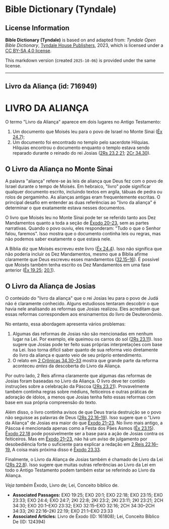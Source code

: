 # Bible Dictionary (Tyndale)

## License Information

**Bible Dictionary (Tyndale)** is based on and adapted from: _Tyndale Open Bible Dictionary_, [Tyndale House Publishers](https://tyndaleopenresources.com/), 2023, which is licensed under a [CC BY-SA 4.0 license](https://creativecommons.org/licenses/by-sa/4.0/legalcode.en).

This markdown version (created `2025-10-06`) is provided under the same license.



--------------------------------

## Livro da Aliança (id: 716949)

LIVRO DA ALIANÇA
================

O termo "Livro da Aliança" aparece em dois lugares no Antigo Testamento:

1. Um documento que Moisés leu para o povo de Israel no Monte Sinai ([Êx 24\.7](https://ref.ly/Exod24:7));
2. Um documento foi encontrado no templo pelo sacerdote Hilquias. Hilquias encontrou o documento enquanto o templo estava sendo reparado durante o reinado do rei Josias ([2Rs 23\.2,21](https://ref.ly/2Kgs23:2,2Kgs23:21); [2Cr 34\.30](https://ref.ly/2Chr34:30)).

O Livro da Aliança no Monte Sinai
---------------------------------

A palavra "aliança" refere\-se às leis de aliança que Deus fez com o povo de Israel durante o tempo de Moisés. Em hebraico, "livro" pode significar qualquer documento escrito, incluindo textos em argila, tábuas de pedra ou rolos de pergaminho. As alianças antigas eram frequentemente escritas. O principal desafio em entender as duas referências ao "livro da aliança" é determinar o que exatamente estava nesses documentos.

O livro que Moisés leu no Monte Sinai pode ter se referido tanto aos Dez Mandamentos quanto a toda a seção de [Êxodo 20–23](https://ref.ly/Exod20:1-Exod23:32), sem as partes narrativas. Quando o povo ouviu, eles responderam: "Tudo o que o Senhor falou, faremos". Isso mostra que o documento continha leis ou regras, mas não podemos saber exatamente o que estava nele.

A Bíblia diz que Moisés escreveu este livro ([Êx 24\.4](https://ref.ly/Exod24:4)). Isso não significa que não poderia incluir os Dez Mandamentos, mesmo que a Bíblia afirme claramente que Deus escreveu esses mandamentos ([32\.15–16](https://ref.ly/Exod32:15-Exod32:16)). É possível que Moisés também tenha escrito os Dez Mandamentos em uma fase anterior ([Êx 19\.25](https://ref.ly/Exod19:25); [20\.1](https://ref.ly/Exod20:1)).

O Livro da Aliança de Josias
----------------------------

O conteúdo do "livro da aliança" que o rei Josias leu para o povo de Judá não é claramente conhecido. Alguns estudiosos tentaram descobrir o que havia nele analisando as reformas que Josias realizou. Eles acreditam que essas reformas correspondem aos ensinamentos do livro de Deuteronômio.

No entanto, essa abordagem apresenta vários problemas:

1. Algumas das reformas de Josias não são mencionadas em nenhum lugar na Lei. Por exemplo, ele queimou os carros do sol ([2Rs 23\.11](https://ref.ly/2Kgs23:11)). Isso sugere que Josias pode ter feito suas próprias interpretações com base na Lei. Isso torna difícil saber quanto de sua reforma veio diretamente do livro da aliança e quanto veio de seu próprio entendimento.
2. O relato em [2 Crônicas 34\.30–33](https://ref.ly/2Chr34:30-2Chr34:33) mostra que grande parte da reforma aconteceu *antes* da descoberta do Livro da Aliança.

Por outro lado, 2 Reis afirma claramente que algumas das reformas de Josias foram baseadas no Livro da Aliança. O livro deve ter contido instruções sobre a celebração da Páscoa ([2Rs 23\.21](https://ref.ly/2Kgs23:21)). Provavelmente também continha regras sobre médiuns, feiticeiros e outras práticas de adoração de ídolos, a menos que Josias tenha feito essas reformas com base em sua própria compreensão do texto.

Além disso, o livro continha avisos de que Deus traria destruição se o povo não seguisse as palavras de Deus ([2Rs 22\.16–19](https://ref.ly/2Kgs22:16-2Kgs22:19)). Isso sugere que o "Livro da Aliança" de Josias era maior do que [Êxodo 21–23](https://ref.ly/Exod21:1-Exod23:33). No livro mais antigo, a Páscoa é mencionada apenas como a Festa dos Pães Asmos ([Êx 23\.15](https://ref.ly/Exod23:15)). [Êxodo 22\.18](https://ref.ly/Exod22:18) pode possivelmente ser a base para a ação de Josias contra os feiticeiros. Mas em [Êxodo 21–23](https://ref.ly/Exod21:1-Exod23:33), não há um aviso de julgamento por desobediência forte o suficiente para explicar a redação em [2 Reis 22\.16–19\.](https://ref.ly/2Kgs22:16-2Kgs22:19) A coisa mais próxima disso é [Êxodo 23\.33](https://ref.ly/Exod23:33).

Finalmente, o Livro da Aliança de Josias também é chamado de Livro da Lei ([2Rs 22\.8](https://ref.ly/2Kgs22:8)). Isso sugere que muitas outras referências ao Livro da Lei em todo o Antigo Testamento podem também estar se referindo ao Livro da Aliança.

*Veja também* Êxodo, Livro de; Lei, Conceito bíblico de.

* **Associated Passages:** EXO 19:25; EXO 20:1; EXO 22:18; EXO 23:15; EXO 23:33; EXO 24:4; EXO 24:7; 2KI 22:8; 2KI 23:2; 2KI 23:11; 2KI 23:21; 2CH 34:30; EXO 20:1–EXO 23:32; EXO 32:15–EXO 32:16; 2CH 34:30–2CH 34:33; 2KI 22:16–2KI 22:19; EXO 21:1–EXO 23:33
* **Associated Articles:** Livro de Êxodo (ID: 161808); Lei, Conceito Bíblico De (ID: 124394)

